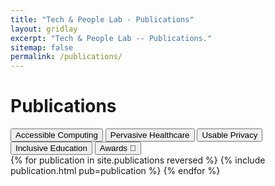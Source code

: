 ```yaml
---
title: "Tech & People Lab - Publications"
layout: gridlay
excerpt: "Tech & People Lab -- Publications."
sitemap: false
permalink: /publications/
---
```

<style>
  p {margin : 0;}
</style>
# Publications
<div class="row" style="margin-bottom: 0">
<div id="filterByYear" class="filters">
<!-- <button type="button" class="btn btn-default filterBtn filterPub filterYear selected" id="all">All</button>
<button type="button" class="btn btn-default filterBtn filterPub filterYear" id="2020">2020</button>
<button type="button" class="btn btn-default filterBtn filterPub filterYear" id="2019">2019</button>
<button type="button" class="btn btn-default filterBtn filterPub filterYear" id="2018">2018</button>
<button type="button" class="btn btn-default filterBtn filterPub filterYear" id="2017">2017</button>
<button type="button" class="btn btn-default filterBtn filterPub filterYear" id="2016">2016</button>
<button type="button" class="btn btn-default filterBtn filterPub filterYear" id="older">OLDER</button> -->
</div>
</div>
<div class="row">
<div class="filters">
<!-- <button type="button" class="btn btn-default filterPub" id="all">All</button> -->
<button type="button" class="btn btn-default filterBtn filterPub" id="access">Accessible Computing</button>
<button type="button" class="btn btn-default filterBtn filterPub" id="health">Pervasive Healthcare</button>
<button type="button" class="btn btn-default filterBtn filterPub" id="usec">Usable Privacy</button>
<button type="button" class="btn btn-default filterBtn filterPub" id="inclusive_education">Inclusive Education</button>
<button type="button" class="btn btn-default filterBtn filterPub" id="award">Awards &#127941;</button>
</div>
</div>
<div class="publications">
{% for publication in site.publications reversed %}
  {% include publication.html pub=publication %}
{% endfor %}
</div>

